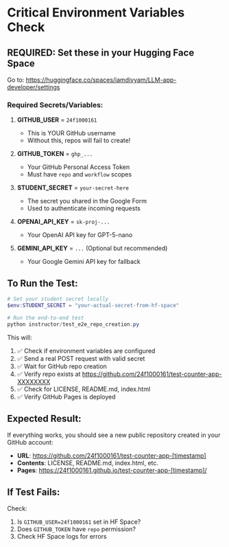 # Critical Environment Variables Check

## REQUIRED: Set these in your Hugging Face Space

Go to: https://huggingface.co/spaces/iamdivyam/LLM-app-developer/settings

### Required Secrets/Variables:

1. **GITHUB_USER** = `24f1000161`
   - This is YOUR GitHub username
   - Without this, repos will fail to create!

2. **GITHUB_TOKEN** = `ghp_...`
   - Your GitHub Personal Access Token
   - Must have `repo` and `workflow` scopes

3. **STUDENT_SECRET** = `your-secret-here`
   - The secret you shared in the Google Form
   - Used to authenticate incoming requests

4. **OPENAI_API_KEY** = `sk-proj-...`
   - Your OpenAI API key for GPT-5-nano

5. **GEMINI_API_KEY** = `...` (Optional but recommended)
   - Your Google Gemini API key for fallback

## To Run the Test:

```powershell
# Set your student secret locally
$env:STUDENT_SECRET = "your-actual-secret-from-hf-space"

# Run the end-to-end test
python instructor/test_e2e_repo_creation.py
```

This will:
1. ✅ Check if environment variables are configured
2. ✅ Send a real POST request with valid secret
3. ✅ Wait for GitHub repo creation
4. ✅ Verify repo exists at https://github.com/24f1000161/test-counter-app-XXXXXXXX
5. ✅ Check for LICENSE, README.md, index.html
6. ✅ Verify GitHub Pages is deployed

## Expected Result:

If everything works, you should see a new public repository created in your GitHub account:
- **URL**: https://github.com/24f1000161/test-counter-app-[timestamp]
- **Contents**: LICENSE, README.md, index.html, etc.
- **Pages**: https://24f1000161.github.io/test-counter-app-[timestamp]/

## If Test Fails:

Check:
1. Is `GITHUB_USER=24f1000161` set in HF Space?
2. Does `GITHUB_TOKEN` have `repo` permission?
3. Check HF Space logs for errors
